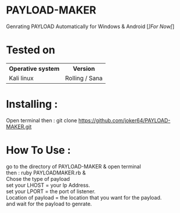# PAYLOAD-MAKER
Genrating  PAYLOAD  Automatically for Windows & Android [*]For Now[*]
# Tested on
<table>
    <tr>
        <th>Operative system</th>
        <th> Version </th>
    </tr>
    <tr>
        <td>Kali linux</td>
        <td> Rolling / Sana</td>
    </tr>
</table>

# Installing :
Open terminal then : git clone https://github.com/joker64/PAYLOAD-MAKER.git 

# How To Use :
go to the directory of PAYLOAD-MAKER & open terminal<br>
then : ruby PAYLOADMAKER.rb &<br> 
Chose the type of payload<br>
set your LHOST = your Ip Address.<br>
set your LPORT = the port of listener.<br>
Location of payload = the location that you want for the payload.<br>
and wait for the payload to genrate.<br>
